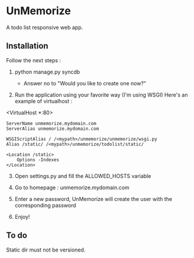 # UnMemorize

A todo list responsive web app.

## Installation

Follow the next steps :

1. python manage.py syncdb
	- Answer no to "Would you like to create one now?"

2. Run the application using your favorite way (I'm using WSGI)
	Here's an example of virtualhost :

<VirtualHost *:80>

    ServerName unmemorize.mydomain.com
    ServerAlias unmemorize.mydomain.com
 
    WSGIScriptAlias / /<mypath>/unmemorize/unmemorize/wsgi.py
    Alias /static/ /<mypath>/unmemorize/todolist/static/

    <Location /static>
        Options -Indexes
    </Location>

</VirtualHost>

3. Open settings.py and fill the ALLOWED_HOSTS variable

4. Go to homepage : unmemorize.mydomain.com

5. Enter a new password, UnMemorize will create the user with the corresponding password

6. Enjoy!

## To do

Static dir must not be versioned.

